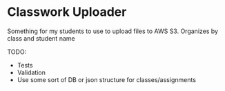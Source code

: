 Classwork Uploader
===
Something for my students to use to upload files to AWS S3. Organizes by class and student name

TODO:
* Tests
* Validation
* Use some sort of DB or json structure for classes/assignments
